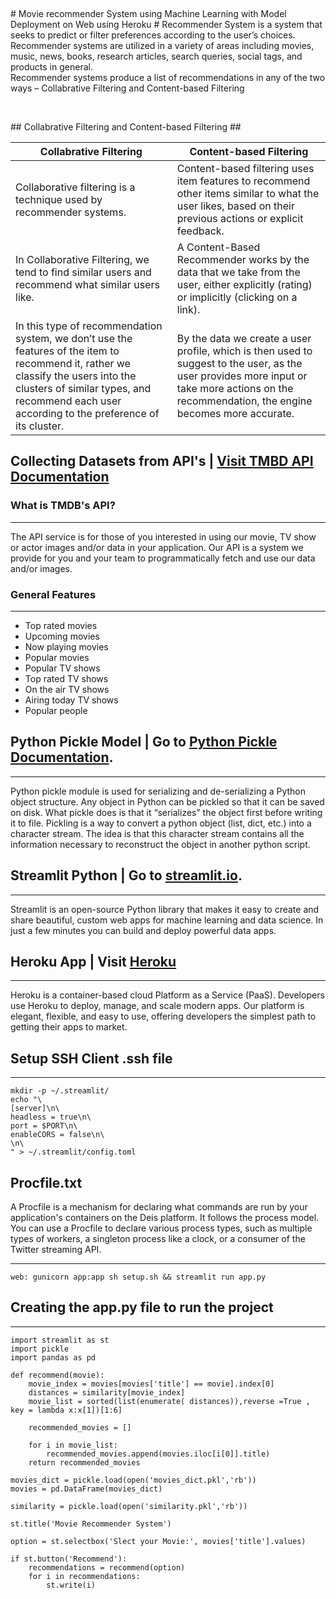 <p>&nbsp;</p>
# Movie recommender System using Machine Learning with Model Deployment on Web using Heroku #
Recommender System is a system that seeks to predict or filter preferences according to the user’s choices. Recommender systems are utilized in a variety of areas including movies, music, news, books, research articles, search queries, social tags, and products in general. <br>
Recommender systems produce a list of recommendations in any of the two ways – Collabrative Filtering and Content-based Filtering
<p>&nbsp;</p>
## Collabrative Filtering and Content-based Filtering ##

Collabrative Filtering| Content-based Filtering
--------------------- | -----------------------
Collaborative filtering is a technique used by recommender systems.| Content-based filtering uses item features to recommend other items similar to what the user likes, based on their previous actions or explicit feedback.
In Collaborative Filtering, we tend to find similar users and recommend what similar users like.| A Content-Based Recommender works by the data that we take from the user, either explicitly (rating) or implicitly (clicking on a link).
In this type of recommendation system, we don’t use the features of the item to recommend it, rather we classify the users into the clusters of similar types, and recommend each user according to the preference of its cluster.|By the data we create a user profile, which is then used to suggest to the user, as the user provides more input or take more actions on the recommendation, the engine becomes more accurate.


## Collecting Datasets from API's | [Visit TMBD API Documentation](https://developers.themoviedb.org/3)

### What is TMDB's API? ###
***********************************************
The API service is for those of you interested in using our movie, TV show or actor images and/or data in your application. Our API is a system we provide for you and your team to programmatically fetch and use our data and/or images.



### General Features ###
*************************************************
* Top rated movies
* Upcoming movies
* Now playing movies
* Popular movies
* Popular TV shows
* Top rated TV shows
* On the air TV shows
* Airing today TV shows
* Popular people


## Python Pickle Model | Go to [Python Pickle Documentation](https://docs.python.org/3/library/pickle.html).
*************************************************************
Python pickle module is used for serializing and de-serializing a Python object structure. Any object in Python can be pickled so that it can be saved on disk. What pickle does is that it “serializes” the object first before writing it to file. Pickling is a way to convert a python object (list, dict, etc.) into a character stream. The idea is that this character stream contains all the information necessary to reconstruct the object in another python script.

## Streamlit Python | Go to [streamlit.io](https://streamlit.io/).

*****************************************************
Streamlit is an open-source Python library that makes it easy to create and share beautiful, custom web apps for machine learning and data science. In just a few minutes you can build and deploy powerful data apps.

## Heroku App |  Visit [Heroku](https://id.heroku.com/login)
*********************************************
Heroku is a container-based cloud Platform as a Service (PaaS). Developers use Heroku to deploy, manage, and scale modern apps. Our platform is elegant, flexible, and easy to use, offering developers the simplest path to getting their apps to market.


## Setup SSH Client .ssh file ##
********
```
mkdir -p ~/.streamlit/
echo "\
[server]\n\
headless = true\n\
port = $PORT\n\
enableCORS = false\n\
\n\
" > ~/.streamlit/config.toml
```

## Procfile.txt ##
A Procfile is a mechanism for declaring what commands are run by your application's containers on the Deis platform. It follows the process model. You can use a Procfile to declare various process types, such as multiple types of workers, a singleton process like a clock, or a consumer of the Twitter streaming API.
****

```
web: gunicorn app:app sh setup.sh && streamlit run app.py
```

## Creating the app.py file to run the project ##
*****
```
import streamlit as st
import pickle
import pandas as pd

def recommend(movie):
    movie_index = movies[movies['title'] == movie].index[0] 
    distances = similarity[movie_index]
    movie_list = sorted(list(enumerate( distances)),reverse =True , key = lambda x:x[1])[1:6]
    
    recommended_movies = []
    
    for i in movie_list:
        recommended_movies.append(movies.iloc[i[0]].title)
    return recommended_movies
        
movies_dict = pickle.load(open('movies_dict.pkl','rb'))
movies = pd.DataFrame(movies_dict)

similarity = pickle.load(open('similarity.pkl','rb'))

st.title('Movie Recommender System')

option = st.selectbox('Slect your Movie:', movies['title'].values)

if st.button('Recommend'):
    recommendations = recommend(option)
    for i in recommendations:
        st.write(i)

```

